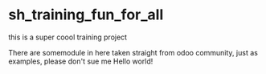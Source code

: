# sh_training_fun_for_all
this is a super coool training project 

There are somemodule in here taken straight from odoo community, just as examples, please don't sue me
Hello world!

